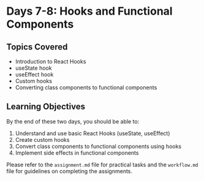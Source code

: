 # Days 7-8: Hooks and Functional Components

## Topics Covered
- Introduction to React Hooks
- useState hook
- useEffect hook
- Custom hooks
- Converting class components to functional components

## Learning Objectives
By the end of these two days, you should be able to:
1. Understand and use basic React Hooks (useState, useEffect)
2. Create custom hooks
3. Convert class components to functional components using hooks
4. Implement side effects in functional components

Please refer to the `assignment.md` file for practical tasks and the `workflow.md` file for guidelines on completing the assignments.

